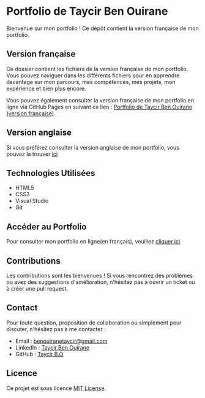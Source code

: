 # Portfolio de Taycir Ben Ouirane

Bienvenue sur mon portfolio ! Ce dépôt contient la version française de mon portfolio.

## Version française

Ce dossier contient les fichiers de la version française de mon portfolio. Vous pouvez naviguer dans les différents fichiers pour en apprendre davantage sur mon parcours, mes compétences, mes projets, mon expérience et bien plus encore.

Vous pouvez également consulter la version française de mon portfolio en ligne via GitHub Pages en suivant ce lien : [Portfolio de Taycir Ben Ouirane (version française)](https://taycir-b.github.io/Portfolio-Taycir-Ben-Ouirane-FR/).

## Version anglaise

Si vous préférez consulter la version anglaise de mon portfolio, vous pouvez la trouver [ici](https://taycir-b.github.io/Portfolio-Taycir-Ben-Ouirane-Ang/)

## Technologies Utilisées

- HTML5
- CSS3
- Visual Studio
- Git

## Accéder au Portfolio

Pour consulter mon portfolio en ligne(en français), veuillez [cliquer ici](https://taycir-b.github.io/Portfolio-Taycir-Ben-Ouirane-FR/)

## Contributions

Les contributions sont les bienvenues ! Si vous rencontrez des problèmes ou avez des suggestions d'amélioration, n'hésitez pas à ouvrir un ticket ou à créer une pull request.

## Contact

Pour toute question, proposition de collaboration ou simplement pour discuter, n'hésitez pas à me contacter :

- Email : [benouiranetaycir@gmail.com](mailto:benouiranetaycir@gmail.com)
- LinkedIn : [Taycir Ben Ouirane](https://www.linkedin.com/in/taycir-ben-ouirane-40a93a1a2/)
- GitHub : [Taycir B.O](https://github.com/Taycir-B)

## Licence

Ce projet est sous licence [MIT License](https://opensource.org/licenses/MIT).
